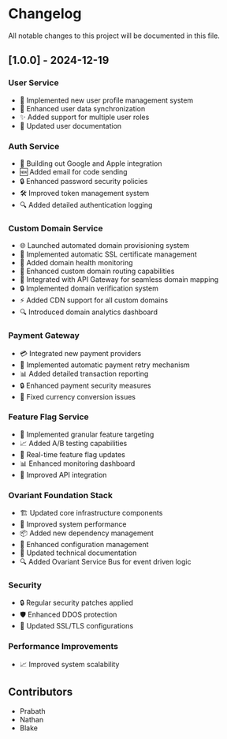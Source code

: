 # Changelog

All notable changes to this project will be documented in this file.

## [1.0.0] - 2024-12-19

### User Service
- 🚀 Implemented new user profile management system
- 🔄 Enhanced user data synchronization
- ✨ Added support for multiple user roles
- 📝 Updated user documentation

### Auth Service
- 🔐 Building out Google and Apple integration
- 🆕 Added email for code sending
- 🔒 Enhanced password security policies
- 🛠️ Improved token management system
- 🔍 Added detailed authentication logging

### Custom Domain Service
- 🌐 Launched automated domain provisioning system
- 🔄 Implemented automatic SSL certificate management
- 🚦 Added domain health monitoring
- 🔗 Enhanced custom domain routing capabilities
- 📝 Integrated with API Gateway for seamless domain mapping
- 🔒 Implemented domain verification system
- ⚡ Added CDN support for all custom domains
- 🔍 Introduced domain analytics dashboard

### Payment Gateway
- 💳 Integrated new payment providers
- 🔄 Implemented automatic payment retry mechanism
- 📊 Added detailed transaction reporting
- 🔒 Enhanced payment security measures
- 🐛 Fixed currency conversion issues

### Feature Flag Service
- 🎯 Implemented granular feature targeting
- 📈 Added A/B testing capabilities
- 🔄 Real-time feature flag updates
- 📊 Enhanced monitoring dashboard
- 🔗 Improved API integration

### Ovariant Foundation Stack
- 🏗️ Updated core infrastructure components
- 🚀 Improved system performance
- 📦 Added new dependency management
- 🔧 Enhanced configuration management
- 📝 Updated technical documentation
- 🔍 Added Ovariant Service Bus for event driven logic

### Security
- 🔒 Regular security patches applied
- 🛡️ Enhanced DDOS protection
- 🔐 Updated SSL/TLS configurations

### Performance Improvements
- 📈 Improved system scalability

## Contributors
- Prabath
- Nathan
- Blake
